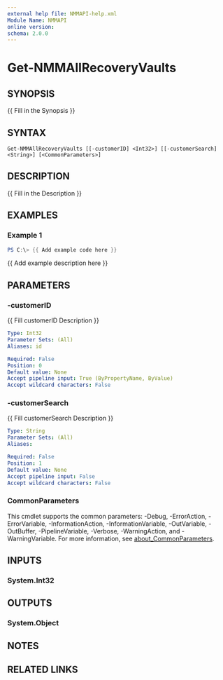 ```yaml
---
external help file: NMMAPI-help.xml
Module Name: NMMAPI
online version:
schema: 2.0.0
---
```


# Get-NMMAllRecoveryVaults

## SYNOPSIS
{{ Fill in the Synopsis }}

## SYNTAX

```
Get-NMMAllRecoveryVaults [[-customerID] <Int32>] [[-customerSearch] <String>] [<CommonParameters>]
```

## DESCRIPTION
{{ Fill in the Description }}

## EXAMPLES

### Example 1
```powershell
PS C:\> {{ Add example code here }}
```

{{ Add example description here }}

## PARAMETERS

### -customerID
{{ Fill customerID Description }}

```yaml
Type: Int32
Parameter Sets: (All)
Aliases: id

Required: False
Position: 0
Default value: None
Accept pipeline input: True (ByPropertyName, ByValue)
Accept wildcard characters: False
```

### -customerSearch
{{ Fill customerSearch Description }}

```yaml
Type: String
Parameter Sets: (All)
Aliases:

Required: False
Position: 1
Default value: None
Accept pipeline input: False
Accept wildcard characters: False
```

### CommonParameters
This cmdlet supports the common parameters: -Debug, -ErrorAction, -ErrorVariable, -InformationAction, -InformationVariable, -OutVariable, -OutBuffer, -PipelineVariable, -Verbose, -WarningAction, and -WarningVariable. For more information, see [about_CommonParameters](http://go.microsoft.com/fwlink/?LinkID=113216).

## INPUTS

### System.Int32

## OUTPUTS

### System.Object
## NOTES

## RELATED LINKS
